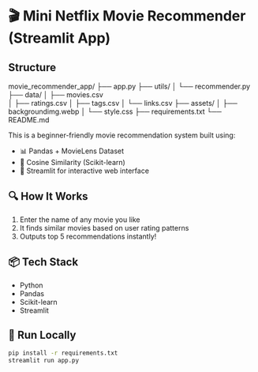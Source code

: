 # 🎬 Mini Netflix Movie Recommender (Streamlit App)

## Structure
movie_recommender_app/ 
├── app.py 
├── utils/ 
│   └── recommender.py 
├── data/ 
│   ├── movies.csv  
│   ├── ratings.csv 
│   ├── tags.csv 
│   └── links.csv 
├── assets/
│   ├── backgroundimg.webp
│   └── style.css
├── requirements.txt
└── README.md

This is a beginner-friendly movie recommendation system built using:
- 📊 Pandas + MovieLens Dataset
- 🤖 Cosine Similarity (Scikit-learn)
- 🧪 Streamlit for interactive web interface

## 🔍 How It Works
1. Enter the name of any movie you like
2. It finds similar movies based on user rating patterns
3. Outputs top 5 recommendations instantly!

## 📦 Tech Stack
- Python
- Pandas
- Scikit-learn
- Streamlit

## 🚀 Run Locally

```bash
pip install -r requirements.txt
streamlit run app.py
